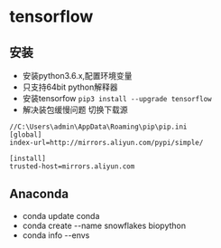 # tensorflow

## 安装

- 安装python3.6.x,配置环境变量
- 只支持64bit python解释器
- 安装tensorfow `pip3 install --upgrade tensorflow`
- 解决装包缓慢问题  切换下载源
```
//C:\Users\admin\AppData\Roaming\pip\pip.ini
[global]
index-url=http://mirrors.aliyun.com/pypi/simple/
 
[install]
trusted-host=mirrors.aliyun.com
```

## Anaconda

- conda update conda
- conda create --name snowflakes biopython
- conda info --envs